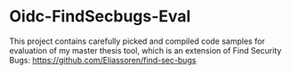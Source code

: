 # Oidc-FindSecbugs-Eval

This project contains carefully picked and compiled code samples for evaluation of my master thesis tool, which is an extension of Find Security Bugs: https://github.com/Eliassoren/find-sec-bugs
